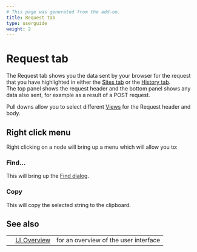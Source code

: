 ```yaml
---
# This page was generated from the add-on.
title: Request tab
type: userguide
weight: 2
---
```


# Request tab

The Request tab shows you the data sent by your browser for the request that you have
highlighted in either the [Sites tab](/docs/desktop/ui/tabs/sites/) or the
[History tab](/docs/desktop/ui/tabs/history/).  
The top panel shows the request header and the bottom panel shows any data also sent, for
example as a result of a POST request.

Pull downs allow you to select different [Views](/docs/desktop/ui/views/) for the Request header and body.

## Right click menu

Right clicking on a node will bring up a menu which will allow you to:

### Find...

This will bring up the [Find dialog](/docs/desktop/ui/dialogs/find/).

### Copy

This will copy the selected string to the clipboard.

## See also

|     |                                  |                                       |
| --- | -------------------------------- | ------------------------------------- |
|     | [UI Overview](/docs/desktop/ui/) | for an overview of the user interface |
